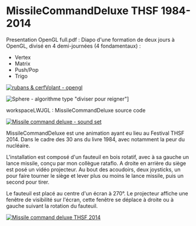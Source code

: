 # MissileCommandDeluxe THSF 1984-2014

Presentation OpenGL full.pdf : Diapo d'une formation de deux jours à OpenGL, divisé en 4 demi-journées (4 fondamentaux) :
- Vertex
- Matrix
- Push/Pop
- Trigo

[![rubans & cerfVolant - opengl](http://img.youtube.com/vi/t2-0ncnkLbU/0.jpg)](http://www.youtube.com/watch?v=t2-0ncnkLbU)

![Sphere - algorithme type "diviser pour reigner"](http://www.youtube.com/watch?v=I0bnUqPJ3x0)]

workspaceLWJGL : MissileCommandDeluxe source code

[![Missile command deluxe - sound set ](http://img.youtube.com/vi/YE3d1cP26v8/0.jpg)](http://www.youtube.com/watch?v=YE3d1cP26v8)

MissileCommandDeluxe est une animation ayant eu lieu au Festival THSF 2014. Dans le cadre des 30 ans du livre 1984, avec notamment la peur du nucléaire.

L'installation est composé d'un fauteuil en bois rotatif, avec à sa gauche un lance missile, conçu par mon collègue rataflo. A droite en arrière du siège est posé un vidéo projecteur. Au bout des acoudoirs, deux joysticks, un pour faire tourner le siège et lever plus ou moins le lance missile, puis un second pour tirer.

Le fauteuil est placé au centre d'un écran à 270°. Le projecteur affiche une fenêtre de visibilité sur l'écran, cette fenêtre se déplace à droite ou à gauche suivant la rotation du fauteuil.

[![Missile command deluxe THSF 2014](http://img.youtube.com/vi/3echkxFjg40/0.jpg)](http://www.youtube.com/watch?v=3echkxFjg40)

